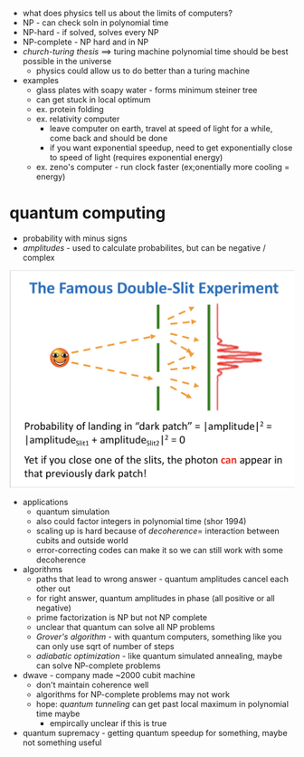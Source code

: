 - what does physics tell us about the limits of computers?
- NP - can check soln in polynomial time
- NP-hard - if solved, solves every NP
- NP-complete - NP hard and in NP
- *church-turing thesis* $\implies$ turing machine polynomial time should be best possible in the universe
  - physics could allow us to do better than a turing machine
- examples
  - glass plates with soapy water - forms minimum steiner tree
  - can get stuck in local optimum
  - ex. protein folding
  - ex. relativity computer
    - leave computer on earth, travel at speed of light for a while, come back and should be done
    - if you want exponential speedup, need to get exponentially close to speed of light (requires exponential energy)
  - ex. zeno's computer - run clock faster (ex;onentially more cooling = energy)

# quantum computing

- probability with minus signs
- *amplitudes* - used to calculate probabilites,   but can be negative / complex

![](assets/quantum/double_slit.png)

- applications
  - quantum simulation
  - also could factor integers in polynomial time (shor 1994)
  - scaling up is hard because of *decoherence*= interaction between cubits and outside world
  - error-correcting codes can make it so we can still work with some decoherence
- algorithms
  - paths that lead to wrong answer - quantum amplitudes cancel each other out
  - for right answer, quantum amplitudes in phase (all positive or all negative)
  - prime factorization is NP but not NP complete
  - unclear that quantum can solve all NP problems
  - *Grover's algorithm* - with quantum computers, something like you can only use sqrt of number of steps
  - *adiabatic optimization* - like quantum simulated annealing, maybe can solve NP-complete problems
- dwave - company made ~2000 cubit machine
  - don't maintain coherence well
  - algorithms for NP-complete problems may not work
  - hope: *quantum tunneling* can get past local maximum in polynomial time maybe
    - empircally unclear if this is true
- quantum supremacy - getting quantum speedup for something, maybe not something useful